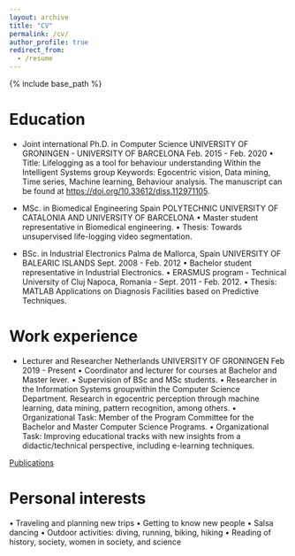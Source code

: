 ```yaml
---
layout: archive
title: "CV"
permalink: /cv/
author_profile: true
redirect_from:
  - /resume
---
```

{% include base_path %}

Education
======

* Joint international Ph.D. in Computer Science
UNIVERSITY OF GRONINGEN - UNIVERSITY OF BARCELONA Feb. 2015 - Feb. 2020
• Title: Lifelogging as a tool for behaviour understanding
Within the Intelligent Systems group
Keywords: Egocentric vision, Data mining, Time series, Machine learning, Behaviour analysis.
The manuscript can be found at https://doi.org/10.33612/diss.112971105.

* MSc. in Biomedical Engineering Spain
POLYTECHNIC UNIVERSITY OF CATALONIA AND UNIVERSITY OF BARCELONA
• Master student representative in Biomedical engineering.
• Thesis: Towards unsupervised life-logging video segmentation.

* BSc. in Industrial Electronics Palma de Mallorca, Spain
UNIVERSITY OF BALEARIC ISLANDS Sept. 2008 - Feb. 2012
• Bachelor student representative in Industrial Electronics. 
• ERASMUS program - Technical University of Cluj Napoca, Romania - Sept. 2011 - Feb. 2012.
• Thesis: MATLAB Applications on Diagnosis Facilities based on Predictive Techniques.


Work experience
======

* Lecturer and Researcher Netherlands
UNIVERSITY OF GRONINGEN Feb 2019 - Present
• Coordinator and lecturer for courses at Bachelor and Master lever.
• Supervision of BSc and MSc students.
• Researcher in the Information Systems groupwithin the Computer Science Department. Research in egocentric perception through machine
learning, data mining, pattern recognition, among others.
• Organizational Task: Member of the Program Committee for the Bachelor and Master Computer Science Programs.
• Organizational Task: Improving educational tracks with new insights from a didactic/technical perspective, including e-learning techniques.

<a href="https://estefaniatalavera.github.io/publications/">Publications</a>
<!--
======
  <ul>{% for post in site.publications %}
    {% include archive-single-cv.html %}
  {% endfor %}</ul>
  
Talks
======
  <ul>{% for post in site.talks %}
    {% include archive-single-talk-cv.html %}
  {% endfor %}</ul>
  
Teaching
======
  <ul>{% for post in site.teaching %}
    {% include archive-single-cv.html %}
  {% endfor %}</ul>
  
-->
Personal interests
======

• Traveling and planning new trips
• Getting to know new people
• Salsa dancing
• Outdoor activities: diving, running, biking, hiking
• Reading of history, society, women in society, and science
